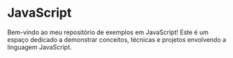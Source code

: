 # JavaScript
Bem-vindo ao meu repositório de exemplos em JavaScript! Este é um espaço dedicado a demonstrar conceitos, técnicas e projetos envolvendo a linguagem JavaScript.
